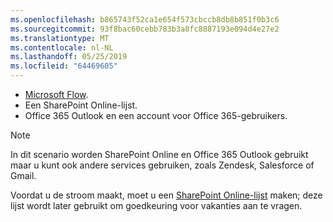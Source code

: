 ```yaml
---
ms.openlocfilehash: b865743f52ca1e654f573cbccb8db8b851f0b3c6
ms.sourcegitcommit: 93f8bac60cebb783b3a8fc8887193e094d4e27e2
ms.translationtype: MT
ms.contentlocale: nl-NL
ms.lasthandoff: 05/25/2019
ms.locfileid: "64469605"
---
```

* [Microsoft Flow](https://flow.microsoft.com).
* Een SharePoint Online-lijst.
* Office 365 Outlook en een account voor Office 365-gebruikers.

> [!NOTE]
> In dit scenario worden SharePoint Online en Office 365 Outlook gebruikt maar u kunt ook andere services gebruiken, zoals Zendesk, Salesforce of Gmail.
> 
> 

Voordat u de stroom maakt, moet u een [SharePoint Online-lijst](https://support.office.com/article/Training-Create-and-set-up-a-list-1DDC1F5A-A908-478B-BB6D-608F34B71F94) maken; deze lijst wordt later gebruikt om goedkeuring voor vakanties aan te vragen.


